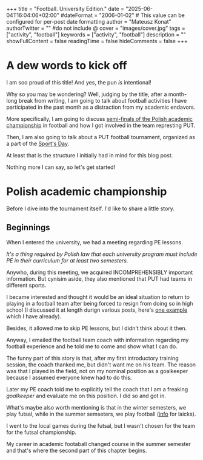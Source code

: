 +++
title = "Football. University Edition."
date = "2025-06-04T16:04:06+02:00"
#dateFormat = "2006-01-02" # This value can be configured for per-post date formatting
author = "Mateusz Konat"
authorTwitter = "" #do not include @
cover = "images/cover.jpg"
tags = ["activity", "football"]
keywords = ["activity", "football"]
description = ""
showFullContent = false
readingTime = false
hideComments = false
+++

# A dew words to kick off 
I am soo proud of this title! And yes, the pun _is_ intentional!

Why so you may be wondering? Well, judging by the title, after a month-long break from writing, I am going to talk about football activities I have participated in the past month as a distraction from my academic endavors.

More specifically, I am going to discuss [semi-finals of the Polish academic championship](https://www.facebook.com/photo?fbid=1628000654813949&set=a.984715115809176) in football and how I got involved in the team represting PUT.

Then, I am also going to talk about a PUT football tournament, organized as a part of the [Sport's Day](https://www.facebook.com/photo/?fbid=724353143439003&set=a.142406664966990).

At least that is the structure I initially had in mind for this blog post.

Nothing more I can say, so let's get started!

# Polish academic championship

Before I dive into the tournament itself. I'd like to share a little story.

## Beginnings
When I entered the university, we had a meeting regarding PE lessons. 

_It's a thing required by Polish law that each university program must include PE in their curriculum for at least two semesters._

Anywho, during this meeting, we acquired INCOMPREHENSIBLY important information. But cynisim aside, they also mentioned that PUT had teams in different sports.

I became interested and thought it would be an ideal situation to return to playing in a football team after being forced to resign from doing so in high school (I discussed it at length durign various posts, here's [one example](/portfolio/about/#some-background) which I have already).

Besides, it allowed me to skip PE lessons, but I didn't think about it then.

Anyway, I emailed the football team coach with information regarding my football experience and he told me to come and show what I can do.

The funny part of this story is that, after my first introductory training session, the coach thanked me, but didn't want me on his team. The reason was that I played in the field, not on my nominal position as a goalkeeper because I assumed everyone knew had to do this.

Later my PE coach told me to explicitly tell the coach that I am a freaking _goalkeeper_ and evaluate me on this position. I did so and got in.

What's maybe also worth mentioning is that in the winter semesters, we play futsal, while in the summer semseters, we play football ([info](https://www.niviasports.com/blogs/news/futsal-vs-football) for laicks).

I went to the local games during the futsal, but I wasn't chosen for the team for the futsal championship.

My career in academic footaball changed course in the summer semester and that's where the second part of this chapter begins.
